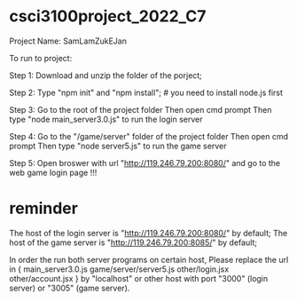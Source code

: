 # csci3100project_2022_C7
Project Name: SamLamZukEJan

To run to project:

Step 1: Download and unzip the folder of the porject;

Step 2: Type "npm init" and "npm install"; # you need to install node.js first

Step 3: Go to the root of the project folder
        Then open cmd prompt
        Then type "node main_server3.0.js" to run the login server
        
Step 4: Go to the "/game/server" folder of the project folder
        Then open cmd prompt
        Then type "node server5.js" to run the game server
        
Step 5: Open broswer with url "http://119.246.79.200:8080/" and go to the web game login page !!!

# reminder

The host of the login server is "http://119.246.79.200:8080/" by default;
The host of the game server is "http://119.246.79.200:8085/" by default;

In order the run both server programs on certain host,
Please replace the url in {
   main_server3.0.js
   game/server/server5.js
   other/login.jsx
   other/account.jsx
} by "localhost" or other host with port "3000" (login server) or "3005" (game server).
      

    
